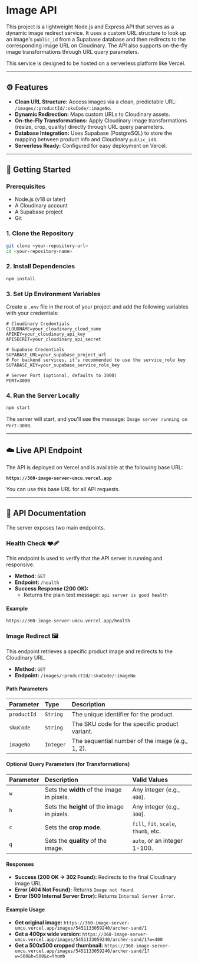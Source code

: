# Image API

This project is a lightweight Node.js and Express API that serves as a dynamic image redirect service. It uses a custom URL structure to look up an image's `public_id` from a Supabase database and then redirects to the corresponding image URL on Cloudinary. The API also supports on-the-fly image transformations through URL query parameters.

This service is designed to be hosted on a serverless platform like Vercel.

-----

## ⚙️ Features

  * **Clean URL Structure:** Access images via a clean, predictable URL: `/images/:productId/:skuCode/:imageNo`.
  * **Dynamic Redirection:** Maps custom URLs to Cloudinary assets.
  * **On-the-Fly Transformations:** Apply Cloudinary image transformations (resize, crop, quality) directly through URL query parameters.
  * **Database Integration:** Uses Supabase (PostgreSQL) to store the mapping between product info and Cloudinary `public_id`s.
  * **Serverless Ready:** Configured for easy deployment on Vercel.

-----

## 🚀 Getting Started

### Prerequisites

  * Node.js (v18 or later)
  * A Cloudinary account
  * A Supabase project
  * Git

### 1\. Clone the Repository

```bash
git clone <your-repository-url>
cd <your-repository-name>
```

### 2\. Install Dependencies

```bash
npm install
```

### 3\. Set Up Environment Variables

Create a `.env` file in the root of your project and add the following variables with your credentials:

```env
# Cloudinary Credentials
CLOUDNAME=your_cloudinary_cloud_name
APIKEY=your_cloudinary_api_key
APISECRET=your_cloudinary_api_secret

# Supabase Credentials
SUPABASE_URL=your_supabase_project_url
# For backend services, it's recommended to use the service_role key
SUPABASE_KEY=your_supabase_service_role_key

# Server Port (optional, defaults to 3000)
PORT=3000
```

### 4\. Run the Server Locally

```bash
npm start
```

The server will start, and you'll see the message: `Image server running on Port:3000`.

-----

## ☁️ Live API Endpoint

The API is deployed on Vercel and is available at the following base URL:

**`https://360-image-server-umcu.vercel.app`**

You can use this base URL for all API requests.

-----

## 📖 API Documentation

The server exposes two main endpoints.

### Health Check ❤️‍🩹

This endpoint is used to verify that the API server is running and responsive.

  * **Method:** `GET`
  * **Endpoint:** `/health`
  * **Success Response (200 OK):**
      * Returns the plain text message: `api server is good health`

#### Example

```
https://360-image-server-umcu.vercel.app/health
```

### Image Redirect 🖼️

This endpoint retrieves a specific product image and redirects to the Cloudinary URL.

  * **Method:** `GET`
  * **Endpoint:** `/images/:productId/:skuCode/:imageNo`

#### Path Parameters

| Parameter | Type | Description |
| :--- | :--- | :--- |
| `productId` | `String` | The unique identifier for the product. |
| `skuCode` | `String` | The SKU code for the specific product variant. |
| `imageNo` | `Integer` | The sequential number of the image (e.g., 1, 2). |

#### Optional Query Parameters (for Transformations)

| Parameter | Description | Valid Values |
| :--- | :--- | :--- |
| `w` | Sets the **width** of the image in pixels. | Any integer (e.g., `400`). |
| `h` | Sets the **height** of the image in pixels. | Any integer (e.g., `300`). |
| `c` | Sets the **crop mode**. | `fill`, `fit`, `scale`, `thumb`, etc. |
| `q` | Sets the **quality** of the image. | `auto`, or an integer 1-100. |

#### Responses

  * **Success (200 OK -\> 302 Found):** Redirects to the final Cloudinary image URL.
  * **Error (404 Not Found):** Returns `Image not found`.
  * **Error (500 Internal Server Error):** Returns `Internal Server Error`.

#### Example Usage

  * **Get original image:**
    `https://360-image-server-umcu.vercel.app/images/5451133059240/archer-sand/1`
  * **Get a 400px wide version:**
    `https://360-image-server-umcu.vercel.app/images/5451133059240/archer-sand/1?w=400`
  * **Get a 500x500 cropped thumbnail:**
    `https://360-image-server-umcu.vercel.app/images/5451133059240/archer-sand/1?w=500&h=500&c=thumb`

